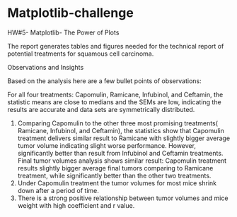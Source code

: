 # Matplotlib-challenge
HW#5- Matplotlib- The Power of Plots

The report generates tables and figures needed for the technical report of potential treatments for squamous cell carcinoma.

Observations and Insights

Based on the analysis here are a few bullet points of observations:

For all four treatments: Capomulin, Ramicane, Infubinol, and Ceftamin, the statistic means are close to medians and the SEMs are low, indicating the results are accurate and data sets are symmetrically distributed.
1. Comparing Capomulin to the other three most promising treatments( Ramicane, Infubinol, and Ceftamin), the statistics show that Capomulin treatment delivers similar result to Ramicane with slightly bigger average tumor volume indicating slight worse performance. However, significantly better than result from Infubinol and Ceftamin treatments. Final tumor volumes analysis shows similar result: Capomulin treatment results slightly bigger average final tumors comparing to Ramicane treatment, while significantly better than the other two treatments.
2. Under Capomulin treatment the tumor volumes for most mice shrink down after a period of time.  
3. There is a strong positive relationship between tumor volumes and mice weight with high coefficient and r value.


